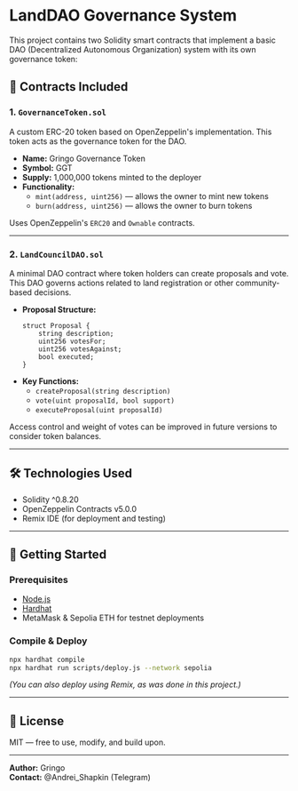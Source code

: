 # LandDAO Governance System

This project contains two Solidity smart contracts that implement a basic DAO (Decentralized Autonomous Organization) system with its own governance token:

## 📄 Contracts Included

### 1. `GovernanceToken.sol`
A custom ERC-20 token based on OpenZeppelin's implementation. This token acts as the governance token for the DAO.

- **Name:** Gringo Governance Token  
- **Symbol:** GGT  
- **Supply:** 1,000,000 tokens minted to the deployer  
- **Functionality:**  
  - `mint(address, uint256)` — allows the owner to mint new tokens  
  - `burn(address, uint256)` — allows the owner to burn tokens  

Uses OpenZeppelin's `ERC20` and `Ownable` contracts.

---

### 2. `LandCouncilDAO.sol`
A minimal DAO contract where token holders can create proposals and vote. This DAO governs actions related to land registration or other community-based decisions.

- **Proposal Structure:**  
  ```solidity
  struct Proposal {
      string description;
      uint256 votesFor;
      uint256 votesAgainst;
      bool executed;
  }
  ```
- **Key Functions:**  
  - `createProposal(string description)`
  - `vote(uint proposalId, bool support)`
  - `executeProposal(uint proposalId)`

Access control and weight of votes can be improved in future versions to consider token balances.

---

## 🛠 Technologies Used

- Solidity ^0.8.20  
- OpenZeppelin Contracts v5.0.0  
- Remix IDE (for deployment and testing)

---

## 🚀 Getting Started

### Prerequisites

- [Node.js](https://nodejs.org/)
- [Hardhat](https://hardhat.org/)
- MetaMask & Sepolia ETH for testnet deployments

### Compile & Deploy

```bash
npx hardhat compile
npx hardhat run scripts/deploy.js --network sepolia
```

*(You can also deploy using Remix, as was done in this project.)*

---

## 📌 License

MIT — free to use, modify, and build upon.

---

**Author:** Gringo  
**Contact:** @Andrei_Shapkin (Telegram)
